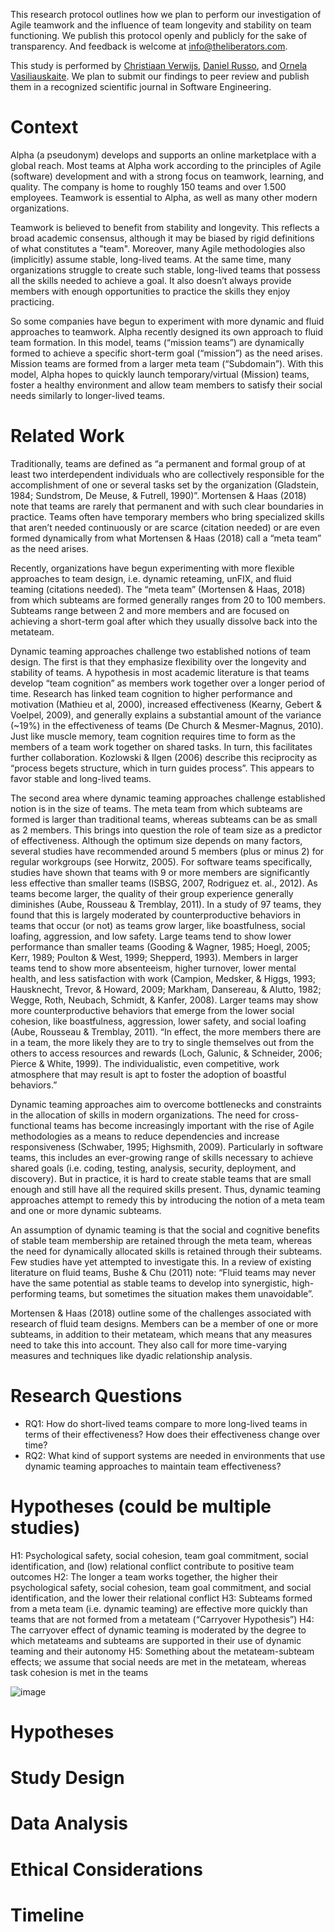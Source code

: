 This research protocol outlines how we plan to perform our investigation of Agile teamwork and the influence of team longevity and stability on team functioning. We publish this protocol openly and publicly for the sake of transparency. And feedback is welcome at [info@theliberators.com](mailto:info@theliberators.com).

This study is performed by [Christiaan Verwijs](https://www.linkedin.com/in/christiaanverwijs/), [Daniel Russo](https://www.linkedin.com/in/danielrusso1/), and [Ornela Vasiliauskaite](https://www.linkedin.com/in/ornela-vasiliauskaite-670a023/). We plan to submit our findings to peer review and publish them in a recognized scientific journal in Software Engineering.

# Context

Alpha (a pseudonym) develops and supports an online marketplace with a global reach. Most teams at Alpha work according to the principles of Agile (software) development and with a strong focus on teamwork, learning, and quality. The company is home to roughly 150 teams and over 1.500 employees. Teamwork is essential to Alpha, as well as many other modern organizations.

Teamwork is believed to benefit from stability and longevity. This reflects a broad academic consensus, although it may be biased by rigid definitions of what constitutes a "team". Moreover, many Agile methodologies also (implicitly) assume stable, long-lived teams. At the same time, many organizations struggle to create such stable, long-lived teams that possess all the skills needed to achieve a goal. It also doesn’t always provide members with enough opportunities to practice the skills they enjoy practicing. 

So some companies have begun to experiment with more dynamic and fluid approaches to teamwork. Alpha recently designed its own approach to fluid team formation. In this model, teams (“mission teams”) are dynamically formed to achieve a specific short-term goal (“mission”) as the need arises. Mission teams are formed from a larger meta team (“Subdomain”). With this model, Alpha hopes to quickly launch temporary/virtual (Mission) teams, foster a healthy environment and allow team members to satisfy their social needs similarly to longer-lived teams.

# Related Work

Traditionally, teams are defined as “a permanent and formal group of at least two interdependent individuals who are collectively responsible for the accomplishment of one or several tasks set by the organization (Gladstein, 1984; Sundstrom, De Meuse, & Futrell, 1990)”. Mortensen & Haas (2018) note that teams are rarely that permanent and with such clear boundaries in practice. Teams often have temporary members who bring specialized skills that aren’t needed continuously or are scarce (citation needed) or are even formed dynamically from what Mortensen & Haas (2018) call a “meta team” as the need arises. 

Recently, organizations have begun experimenting with more flexible approaches to team design, i.e. dynamic reteaming, unFIX, and fluid teaming (citations needed). The “meta team” (Mortensen & Haas, 2018) from which subteams are formed generally ranges from 20 to 100 members. Subteams range between 2 and more members and are focused on achieving a short-term goal after which they usually dissolve back into the metateam. 

Dynamic teaming approaches challenge two established notions of team design. The first is that they emphasize flexibility over the longevity and stability of teams. A hypothesis in most academic literature is that teams develop “team cognition” as members work together over a longer period of time. Research has linked team cognition to higher performance and motivation (Mathieu et al, 2000), increased effectiveness (Kearny, Gebert & Voelpel, 2009), and generally explains a substantial amount of the variance (~19%) in the effectiveness of teams (De Church & Mesmer-Magnus, 2010). Just like muscle memory, team cognition requires time to form as the members of a team work together on shared tasks. In turn, this facilitates further collaboration. Kozlowski & Ilgen (2006) describe this reciprocity as “process begets structure, which in turn guides process”. This appears to favor stable and long-lived teams.

The second area where dynamic teaming approaches challenge established notion is in the size of teams. The meta team from which subteams are formed is larger than traditional teams, whereas subteams can be as small as 2 members. This brings into question the role of team size as a predictor of effectiveness. Although the optimum size depends on many factors, several studies have recommended around 5 members (plus or minus 2) for regular workgroups (see Horwitz, 2005). For software teams specifically, studies have shown that teams with 9 or more members are significantly less effective than smaller teams (ISBSG, 2007, Rodriguez et. al., 2012). As teams become larger, the quality of their group experience generally diminishes (Aube, Rousseau & Tremblay, 2011). In a study of 97 teams, they found that this is largely moderated by counterproductive behaviors in teams that occur (or not) as teams grow larger, like boastfulness, social loafing, aggression, and low safety. Large teams tend to show lower performance than smaller teams (Gooding & Wagner, 1985; Hoegl, 2005; Kerr, 1989; Poulton & West, 1999; Shepperd, 1993). Members in larger teams tend to show more absenteeism, higher turnover, lower mental health, and less satisfaction with work (Campion, Medsker, & Higgs, 1993; Hausknecht, Trevor, & Howard, 2009; Markham, Dansereau, & Alutto, 1982; Wegge, Roth, Neubach, Schmidt, & Kanfer, 2008). Larger teams may show more counterproductive behaviors that emerge from the lower social cohesion, like boastfulness, aggression, lower safety, and social loafing (Aube, Rousseau & Tremblay, 2011). “In effect, the more members there are in a team, the more likely they are to try to single themselves out from the others to access resources and rewards (Loch, Galunic, & Schneider, 2006; Pierce & White, 1999). The individualistic, even competitive, work atmosphere that may result is apt to foster the adoption of boastful behaviors.”

Dynamic teaming approaches aim to overcome bottlenecks and constraints in the allocation of skills in modern organizations. The need for cross-functional teams has become increasingly important with the rise of Agile methodologies as a means to reduce dependencies and increase responsiveness (Schwaber, 1995; Highsmith, 2009). Particularly in software teams, this includes an ever-growing range of skills necessary to achieve shared goals (i.e. coding, testing, analysis, security, deployment, and discovery). But in practice, it is hard to create stable teams that are small enough and still have all the required skills present. Thus, dynamic teaming approaches attempt to remedy this by introducing the notion of a meta team and one or more dynamic subteams.

An assumption of dynamic teaming is that the social and cognitive benefits of stable team membership are retained through the meta team, whereas the need for dynamically allocated skills is retained through their subteams. Few studies have yet attempted to investigate this. In a review of existing literature on fluid teams, Bushe & Chu (2011) note: “Fluid teams may never have the same potential as stable teams to develop into synergistic, high-performing teams, but sometimes the situation makes them unavoidable”.

Mortensen & Haas (2018) outline some of the challenges associated with research of fluid team designs. Members can be a member of one or more subteams, in addition to their metateam, which means that any measures need to take this into account. They also call for more time-varying measures and techniques like dyadic relationship analysis. 

# Research Questions

- RQ1: How do short-lived teams compare to more long-lived teams in terms of their effectiveness? How does their effectiveness change over time?
- RQ2: What kind of support systems are needed in environments that use dynamic teaming approaches to maintain team effectiveness?

# Hypotheses (could be multiple studies)

H1: Psychological safety, social cohesion, team goal commitment, social identification, and (low) relational conflict contribute to positive team outcomes
H2: The longer a team works together, the higher their psychological safety, social cohesion, team goal commitment, and social identification, and the lower their relational conflict
H3: Subteams formed from a meta team (i.e. dynamic teaming) are effective more quickly than teams that are not formed from a metateam (“Carryover Hypothesis”)
H4: The carryover effect of dynamic teaming is moderated by the degree to which metateams and subteams are supported in their use of dynamic teaming and their autonomy
H5: Something about the metateam-subteam effects; we assume that social needs are met in the metateam, whereas task cohesion is met in the teams

![image](https://github.com/theliberators/scrumteamsurvey.research/assets/39433533/876bc63a-f490-4251-aab5-3eb3278af10e)



# Hypotheses

# Study Design

# Data Analysis

# Ethical Considerations

# Timeline
